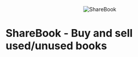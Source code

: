 <div align="center">

<a href="https://share-book-client.herokuapp.com/">
</a>
    <img alt="ShareBook" src="./package/client/src/assets/images/boilogo.png"/>
</div>

# ShareBook - Buy and sell used/unused books
